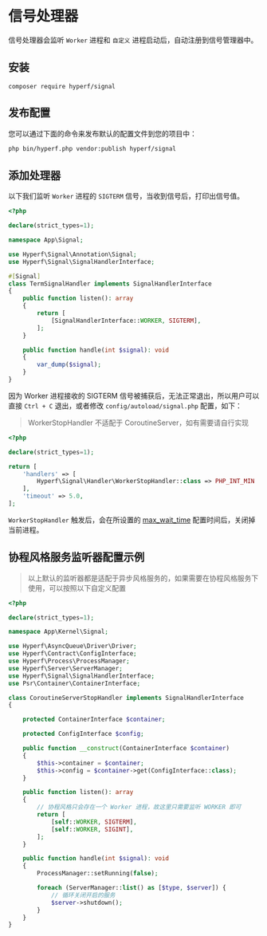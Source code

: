 # 信号处理器

信号处理器会监听 `Worker` 进程和 `自定义` 进程启动后，自动注册到信号管理器中。

## 安装

```
composer require hyperf/signal
```

## 发布配置

您可以通过下面的命令来发布默认的配置文件到您的项目中：

```bash
php bin/hyperf.php vendor:publish hyperf/signal
```

## 添加处理器

以下我们监听 `Worker` 进程的 `SIGTERM` 信号，当收到信号后，打印出信号值。

```php
<?php

declare(strict_types=1);

namespace App\Signal;

use Hyperf\Signal\Annotation\Signal;
use Hyperf\Signal\SignalHandlerInterface;

#[Signal]
class TermSignalHandler implements SignalHandlerInterface
{
    public function listen(): array
    {
        return [
            [SignalHandlerInterface::WORKER, SIGTERM],
        ];
    }

    public function handle(int $signal): void
    {
        var_dump($signal);
    }
}

```

因为 Worker 进程接收的 SIGTERM 信号被捕获后，无法正常退出，所以用户可以直接 `Ctrl + C` 退出，或者修改 `config/autoload/signal.php` 配置，如下：

> WorkerStopHandler 不适配于 CoroutineServer，如有需要请自行实现

```php
<?php

declare(strict_types=1);

return [
    'handlers' => [
        Hyperf\Signal\Handler\WorkerStopHandler::class => PHP_INT_MIN
    ],
    'timeout' => 5.0,
];
```

`WorkerStopHandler` 触发后，会在所设置的 [max_wait_time](https://wiki.swoole.com/#/server/setting?id=max_wait_time) 配置时间后，关闭掉当前进程。

## 协程风格服务监听器配置示例

> 以上默认的监听器都是适配于异步风格服务的，如果需要在协程风格服务下使用，可以按照以下自定义配置

```php
<?php

declare(strict_types=1);

namespace App\Kernel\Signal;

use Hyperf\AsyncQueue\Driver\Driver;
use Hyperf\Contract\ConfigInterface;
use Hyperf\Process\ProcessManager;
use Hyperf\Server\ServerManager;
use Hyperf\Signal\SignalHandlerInterface;
use Psr\Container\ContainerInterface;

class CoroutineServerStopHandler implements SignalHandlerInterface
{

    protected ContainerInterface $container;

    protected ConfigInterface $config;

    public function __construct(ContainerInterface $container)
    {
        $this->container = $container;
        $this->config = $container->get(ConfigInterface::class);
    }

    public function listen(): array
    {
        // 协程风格只会存在一个 Worker 进程，故这里只需要监听 WORKER 即可
        return [
            [self::WORKER, SIGTERM],
            [self::WORKER, SIGINT],
        ];
    }

    public function handle(int $signal): void
    {
        ProcessManager::setRunning(false);

        foreach (ServerManager::list() as [$type, $server]) {
            // 循环关闭开启的服务
            $server->shutdown();
        }
    }
}

```
